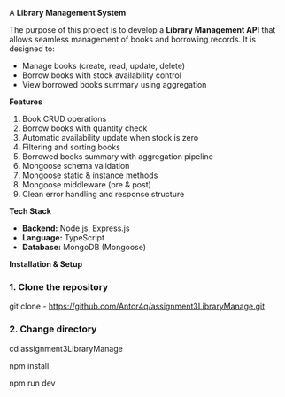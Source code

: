 A **Library Management System**


The purpose of this project is to develop a **Library Management API** that allows seamless management of books and borrowing records. 
It is designed to:

- Manage books (create, read, update, delete)
- Borrow books with stock availability control
- View borrowed books summary using aggregation


**Features**

1. Book CRUD operations  
2. Borrow books with quantity check  
3. Automatic availability update when stock is zero  
4. Filtering and sorting books  
5. Borrowed books summary with aggregation pipeline  
6. Mongoose schema validation  
7. Mongoose static & instance methods  
8. Mongoose middleware (pre & post)  
9. Clean error handling and response structure


**Tech Stack**
- **Backend:** Node.js, Express.js
- **Language:** TypeScript
- **Database:** MongoDB (Mongoose)

**Installation & Setup**

### 1. Clone the repository

git clone - https://github.com/Antor4q/assignment3LibraryManage.git

### 2. Change directory
cd assignment3LibraryManage

npm install

npm run dev
